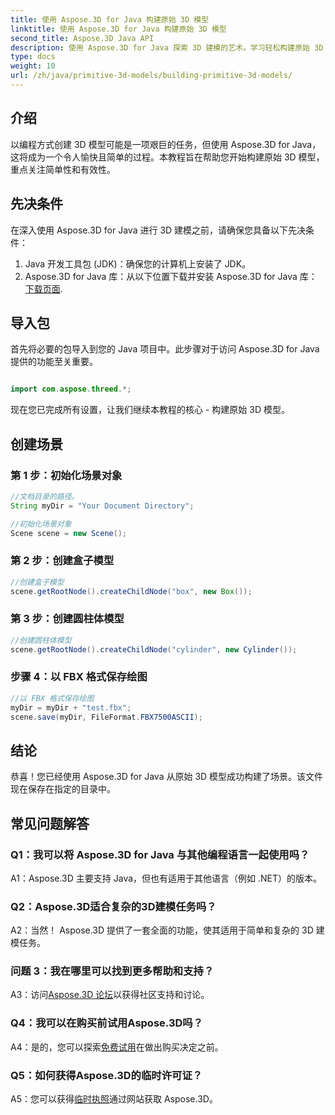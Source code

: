 ```yaml
---
title: 使用 Aspose.3D for Java 构建原始 3D 模型
linktitle: 使用 Aspose.3D for Java 构建原始 3D 模型
second_title: Aspose.3D Java API
description: 使用 Aspose.3D for Java 探索 3D 建模的艺术。学习轻松构建原始 3D 模型并释放您的创造力。
type: docs
weight: 10
url: /zh/java/primitive-3d-models/building-primitive-3d-models/
---
```

## 介绍

以编程方式创建 3D 模型可能是一项艰巨的任务，但使用 Aspose.3D for Java，这将成为一个令人愉快且简单的过程。本教程旨在帮助您开始构建原始 3D 模型，重点关注简单性和有效性。

## 先决条件

在深入使用 Aspose.3D for Java 进行 3D 建模之前，请确保您具备以下先决条件：

1. Java 开发工具包 (JDK)：确保您的计算机上安装了 JDK。
2.  Aspose.3D for Java 库：从以下位置下载并安装 Aspose.3D for Java 库：[下载页面](https://releases.aspose.com/3d/java/).

## 导入包

首先将必要的包导入到您的 Java 项目中。此步骤对于访问 Aspose.3D for Java 提供的功能至关重要。

```java

import com.aspose.threed.*;
```

现在您已完成所有设置，让我们继续本教程的核心 - 构建原始 3D 模型。

## 创建场景

### 第 1 步：初始化场景对象

```java
//文档目录的路径。
String myDir = "Your Document Directory";

//初始化场景对象
Scene scene = new Scene();
```

### 第 2 步：创建盒子模型

```java
//创建盒子模型
scene.getRootNode().createChildNode("box", new Box());
```

### 第 3 步：创建圆柱体模型

```java
//创建圆柱体模型
scene.getRootNode().createChildNode("cylinder", new Cylinder());
```

### 步骤 4：以 FBX 格式保存绘图

```java
//以 FBX 格式保存绘图
myDir = myDir + "test.fbx";
scene.save(myDir, FileFormat.FBX7500ASCII);
```

## 结论

恭喜！您已经使用 Aspose.3D for Java 从原始 3D 模型成功构建了场景。该文件现在保存在指定的目录中。

## 常见问题解答

### Q1：我可以将 Aspose.3D for Java 与其他编程语言一起使用吗？

A1：Aspose.3D 主要支持 Java，但也有适用于其他语言（例如 .NET）的版本。

### Q2：Aspose.3D适合复杂的3D建模任务吗？

A2：当然！ Aspose.3D 提供了一套全面的功能，使其适用于简单和复杂的 3D 建模任务。

### 问题 3：我在哪里可以找到更多帮助和支持？

 A3：访问[Aspose.3D 论坛](https://forum.aspose.com/c/3d/18)以获得社区支持和讨论。

### Q4：我可以在购买前试用Aspose.3D吗？

 A4：是的，您可以探索[免费试用](https://releases.aspose.com/)在做出购买决定之前。

### Q5：如何获得Aspose.3D的临时许可证？

A5：您可以获得[临时执照](https://purchase.aspose.com/temporary-license/)通过网站获取 Aspose.3D。
